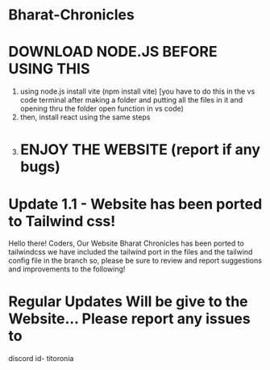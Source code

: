 # Bharat-Chronicles

# DOWNLOAD NODE.JS BEFORE USING THIS

1. using node.js install vite (npm install vite) [you have to do this in the vs code terminal after making a folder and putting all the files in it and opening thru the folder open function in vs code)
2. then, install react using the same steps
3. # ENJOY THE WEBSITE (report if any bugs)

# Update 1.1 - Website has been ported to Tailwind css!

Hello there! Coders, Our Website Bharat Chronicles has been ported to tailwindcss we have included the tailwind port in the files and the tailwind
config file in the branch so, please be sure to review and report suggestions and improvements to the following!


# Regular Updates Will be give to the Website... Please report any issues to
discord id- titoronia
